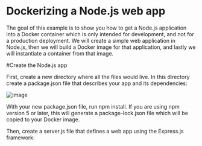 # Dockerizing a Node.js web app

The goal of this example is to show you how to get a Node.js application into a Docker container which is only intended for development, and not for a production deployment. We will create a simple web application in Node.js, then we will build a Docker image for that application, and lastly we will instantiate a container from that image.

#Create the Node.js app

First, create a new directory where all the files would live. In this directory create a package.json file that describes your app and its dependencies:

![image](https://user-images.githubusercontent.com/33059878/113434671-fd4e7900-9413-11eb-80db-5ce216074937.png)

With your new package.json file, run npm install. If you are using npm version 5 or later, this will generate a package-lock.json file which will be copied to your Docker image.

Then, create a server.js file that defines a web app using the Express.js framework:
